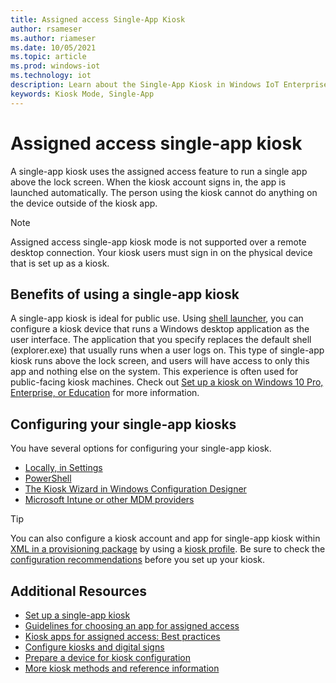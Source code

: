 ```yaml
---
title: Assigned access Single-App Kiosk
author: rsameser
ms.author: riameser
ms.date: 10/05/2021
ms.topic: article
ms.prod: windows-iot
ms.technology: iot
description: Learn about the Single-App Kiosk in Windows IoT Enterprise.
keywords: Kiosk Mode, Single-App
---
```


# Assigned access single-app kiosk
A single-app kiosk uses the assigned access feature to run a single app above the lock screen. When the kiosk account signs in, the app is launched automatically. The person using the kiosk cannot do anything on the device outside of the kiosk app.

> [!NOTE]
>
> Assigned access single-app kiosk mode is not supported over a remote desktop connection. Your kiosk users must sign in on the physical device that is set up as a kiosk.


## Benefits of using a single-app kiosk
A single-app kiosk is ideal for public use. Using [shell launcher](./Shell-Launcher.md), you can configure a kiosk device that runs a Windows desktop application as the user interface. The application that you specify replaces the default shell (explorer.exe) that usually runs when a user logs on. This type of single-app kiosk runs above the lock screen, and users will have access to only this app and nothing else on the system. This experience is often used for public-facing kiosk machines. Check out [Set up a kiosk on Windows 10 Pro, Enterprise, or Education](/windows/configuration/set-up-a-kiosk-for-windows-10-for-desktop-editions) for more information.


## Configuring your single-app kiosks
You have several options for configuring your single-app kiosk.
* [Locally, in Settings](/windows/configuration/kiosk-single-app#local)
* [PowerShell](/windows/configuration/kiosk-single-app#powershell)
* [The Kiosk Wizard in Windows Configuration Designer](/windows/configuration/kiosk-single-app#wizard)
* [Microsoft Intune or other MDM providers](/windows/configuration/kiosk-single-app#mdm)

> [!TIP]
> You can also configure a kiosk account and app for single-app kiosk within [XML in a provisioning package](/windows/configuration/lock-down-windows-10-to-specific-apps) by using a [kiosk profile](/windows/configuration/lock-down-windows-10-to-specific-apps#profile). Be sure to check the [configuration recommendations](/windows/configuration/kiosk-prepare) before you set up your kiosk.


## Additional Resources
* [Set up a single-app kiosk](/windows/configuration/kiosk-single-app)
* [Guidelines for choosing an app for assigned access](/windows/configuration/guidelines-for-assigned-access-app)
* [Kiosk apps for assigned access: Best practices](/windows-hardware/drivers/partnerapps/create-a-kiosk-app-for-assigned-access)
* [Configure kiosks and digital signs](/windows/configuration/kiosk-methods)
* [Prepare a device for kiosk configuration](/windows/configuration/kiosk-prepare)
* [More kiosk methods and reference information](/windows/configuration/kiosk-additional-reference)
